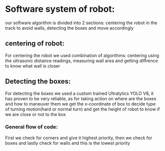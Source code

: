 # Software system of robot:
our software algorithm is divided into 2 sections: centering the robot in the track to avoid walls, detecting the boxes and move accordingly
## centering of robot:
For centering the robot we used combination of algorithms: centering using the ultrasonic distance readings, measuring wall area and getting diffrence to know what wall is closer 

## Detecting the boxes:
For detecting the boxes we used a custom trained Ultralytics YOLO V8, it has proven to be very reliable, as for taking action on where are the boxes and how to maneuver them we get the x-coordinate of box to decide type of turning motion(hard or normal turn) and get the height of robot to know if we are close or not to the box 

### General flow of code:
First we check for corners and give it highest priority, then we check for boxes and lastly check for walls and this is the lowest priority
